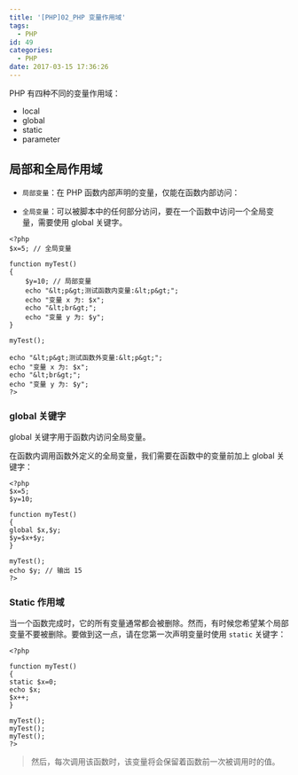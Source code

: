 ```yaml
---
title: '[PHP]02_PHP 变量作用域'
tags:
  - PHP
id: 49
categories:
  - PHP
date: 2017-03-15 17:36:26
---
```


PHP 有四种不同的变量作用域：

- local
- global
- static
- parameter
&nbsp;

## 局部和全局作用域

- `局部变量`：在 PHP 函数内部声明的变量，仅能在函数内部访问：

- `全局变量`：可以被脚本中的任何部分访问，要在一个函数中访问一个全局变量，需要使用 global 关键字。

```
<?php 
$x=5; // 全局变量 

function myTest() 
{ 
    $y=10; // 局部变量 
    echo "&lt;p&gt;测试函数内变量:&lt;p&gt;"; 
    echo "变量 x 为: $x"; 
    echo "&lt;br&gt;"; 
    echo "变量 y 为: $y"; 
}  

myTest(); 

echo "&lt;p&gt;测试函数外变量:&lt;p&gt;"; 
echo "变量 x 为: $x"; 
echo "&lt;br&gt;"; 
echo "变量 y 为: $y"; 
?>
```
### global 关键字

global 关键字用于函数内访问全局变量。

在函数内调用函数外定义的全局变量，我们需要在函数中的变量前加上 global 关键字：

```
<?php
$x=5;
$y=10;

function myTest()
{
global $x,$y;
$y=$x+$y;
}

myTest();
echo $y; // 输出 15
?>
```

### Static 作用域

当一个函数完成时，它的所有变量通常都会被删除。然而，有时候您希望某个局部变量不要被删除。要做到这一点，请在您第一次声明变量时使用 `static` 关键字：

```
<?php

function myTest()
{
static $x=0;
echo $x;
$x++;
}

myTest();
myTest();
myTest();
?>
```

> 然后，每次调用该函数时，该变量将会保留着函数前一次被调用时的值。
